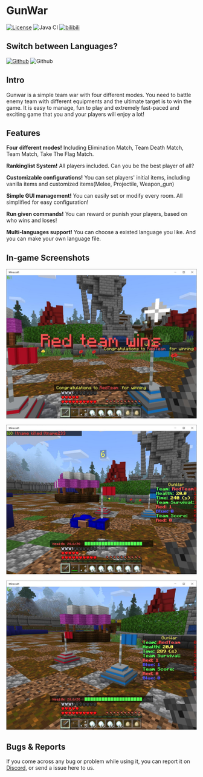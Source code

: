 # GunWar

[![License](https://img.shields.io/badge/License-GPL%20v3-blue.svg)](LICENSE)
![Java CI](https://github.com/MemoriesOfTime/GunWar/workflows/Java%20CI/badge.svg)
[![bilibili](https://img.shields.io/badge/Link-bilibili-ff69b4)](https://www.bilibili.com/video/BV12A411t7Gr/)

## Switch between Languages?

[![Github](https://img.shields.io/badge/简体中文-100%25-brightgreen)](https://github.com/MemoriesOfTime/GunWar/blob/master/readme(zh-CN).md)
![Github](https://img.shields.io/badge/English[Selected]-100%25-brightgreen)

## Intro

Gunwar is a simple team war with four different modes. You need to battle enemy team with different equipments and the ultimate target is to win the game. It is easy to manage, fun to play and extremely fast-paced and exciting game that you and your players will enjoy a lot!

## Features

**Four different modes!** Including Elimination Match, Team Death Match, Team Match, Take The Flag Match.

**Rankinglist System!** All players included. Can you be the best player of all?

**Customizable configurations!** You can set players' initial items, including vanilla items and customized items(Melee, Projectile, Weapon_gun)

**Simple GUI management!** You can easily set or modify every room. All simplified for easy configuration!

**Run given commands!** You can reward or punish your players, based on who wins and loses!

**Multi-languages support!** You can choose a existed language you like. And you can make your own language file.

## In-game Screenshots

![](pic/en-US/screenshot_01.jpg)

![](pic/en-US/screenshot_02.jpg)

![](pic/en-US/screenshot_03.jpg)

## Bugs & Reports

If you come across any bug or problem while using it, you can report it on [Discord](https://discord.gg/pJjQDQC), or send a issue here to us.
